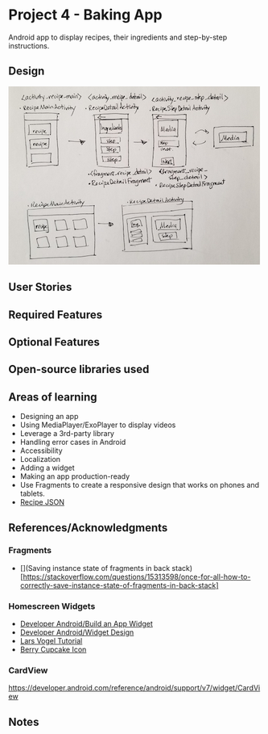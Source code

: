 # Project 4 - Baking App
Android app to display recipes, their ingredients and step-by-step instructions. 

## Design
<img src='BakingApp_design.jpg' title='Design' width='500' alt='Design' />

## User Stories

## Required Features

## Optional Features

## Open-source libraries used

## Areas of learning
- Designing an app
- Using MediaPlayer/ExoPlayer to display videos
- Leverage a 3rd-party library
- Handling error cases in Android 
- Accessibility
- Localization
- Adding a widget
- Making an app production-ready
- Use Fragments to create a responsive design that works on phones and tablets.
- [Recipe JSON](https://d17h27t6h515a5.cloudfront.net/topher/2017/May/59121517_baking/baking.json)

## References/Acknowledgments
### Fragments
- [](Saving instance state of fragments in back stack)[https://stackoverflow.com/questions/15313598/once-for-all-how-to-correctly-save-instance-state-of-fragments-in-back-stack]
### Homescreen Widgets
- [Developer Android/Build an App Widget](https://developer.android.com/guide/topics/appwidgets/)
- [Developer Android/Widget Design](https://developer.android.com/guide/practices/ui_guidelines/widget_design)
- [Lars Vogel Tutorial](http://www.vogella.com/tutorials/AndroidWidgets/article.html)
- [Berry Cupcake Icon](http://www.iconarchive.com/show/aka-acid-icons-by-archigraphs/Berry-Cupcake-icon.html)
### CardView
https://developer.android.com/reference/android/support/v7/widget/CardView


## Notes
